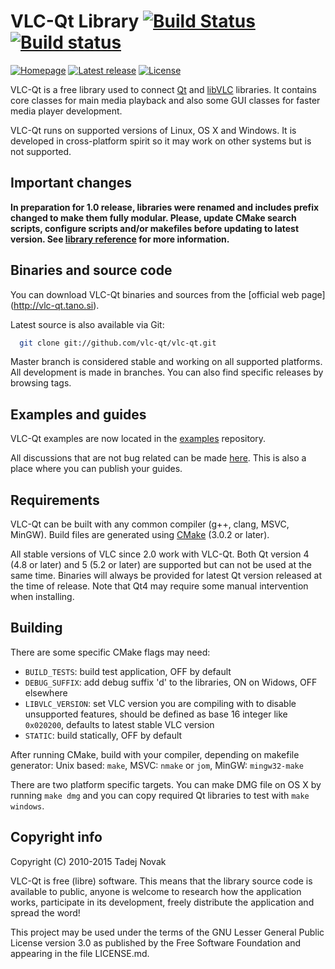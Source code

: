 # VLC-Qt Library [![Build Status][travis-img]][travis] [![Build status][appveyor-img]][appveyor]
[![Homepage][web-img]][web]
[![Latest release][release-img]][release]
[![License][license-img]][license]

VLC-Qt is a free library used to connect [Qt](http://qt.io) and
[libVLC](http://videolan.org) libraries. It contains core classes for main
media playback and also some GUI classes for faster media player development.

VLC-Qt runs on supported versions of Linux, OS X and Windows. It is developed
in cross-platform spirit so it may work on other systems but is not supported.

## Important changes

**In preparation for 1.0 release, libraries were renamed and includes prefix changed
to make them fully modular. Please, update CMake search scripts, configure scripts
and/or makefiles before updating to latest version.
See [library reference](http://vlc-qt.tano.si/reference/git/) for more information.**


## Binaries and source code

You can download VLC-Qt binaries and sources from the [official web page]
(http://vlc-qt.tano.si).

Latest source is also available via Git:
```bash
  git clone git://github.com/vlc-qt/vlc-qt.git
```

Master branch is considered stable and working on all supported platforms.
All development is made in branches. You can also find specific releases by
browsing tags.


## Examples and guides
VLC-Qt examples are now located in the [examples](https://github.com/vlc-qt/examples)
repository.

All discussions that are not bug related can be made [here](http://discuss.tano.si).
This is also a place where you can publish your guides.


## Requirements

VLC-Qt can be built with any common compiler (g++, clang, MSVC, MinGW).
Build files are generated using [CMake](http://www.cmake.org) (3.0.2 or later).

All stable versions of VLC since 2.0 work with VLC-Qt.
Both Qt version 4 (4.8 or later) and 5 (5.2 or later) are supported but
can not be used at the same time. Binaries will always be provided for latest Qt version
released at the time of release. Note that Qt4 may require some manual intervention
when installing.


## Building
There are some specific CMake flags may need:

 * `BUILD_TESTS`: build test application, OFF by default
 * `DEBUG_SUFFIX`: add debug suffix 'd' to the libraries, ON on Widows, OFF elsewhere
 * `LIBVLC_VERSION`: set VLC version you are compiling with to disable unsupported
 	features, should be defined as base 16 integer like `0x020200`, defaults to
 	latest stable VLC version
 * `STATIC`: build statically, OFF by default

After running CMake, build with your compiler, depending on makefile generator:
Unix based: `make`, MSVC: `nmake` or `jom`, MinGW: `mingw32-make`

There are two platform specific targets. You can make DMG file on OS X by running
`make dmg` and you can copy required Qt libraries to test with `make windows`.


## Copyright info

Copyright (C) 2010-2015 Tadej Novak

VLC-Qt is free (libre) software. This means that the library
source code is available to public, anyone is welcome to research
how the application works, participate in its development, freely
distribute the application and spread the word!

This project may be used under the terms of the
GNU Lesser General Public License version 3.0 as published by the
Free Software Foundation and appearing in the file LICENSE.md.


[web]: http://vlc-qt.tano.si
[release]: https://github.com/vlc-qt/vlc-qt/releases
[license]: https://github.com/vlc-qt/vlc-qt/blob/master/LICENSE.md
[travis]: https://travis-ci.org/vlc-qt/vlc-qt
[appveyor]: https://ci.appveyor.com/project/ntadej/vlc-qt

[web-img]: https://img.shields.io/badge/web-vlc--qt.tano.si-green.svg
[license-img]: https://img.shields.io/github/license/vlc-qt/vlc-qt.svg
[release-img]: https://img.shields.io/github/release/vlc-qt/vlc-qt.svg
[travis-img]: https://travis-ci.org/vlc-qt/vlc-qt.svg?branch=master
[appveyor-img]: https://ci.appveyor.com/api/projects/status/whnar8rjduiyktkf/branch/master?svg=true

